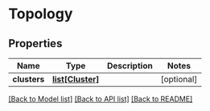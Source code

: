 # Topology

## Properties
Name | Type | Description | Notes
------------ | ------------- | ------------- | -------------
**clusters** | [**list[Cluster]**](Cluster.md) |  | [optional] 

[[Back to Model list]](../README.md#documentation-for-models) [[Back to API list]](../README.md#documentation-for-api-endpoints) [[Back to README]](../README.md)

